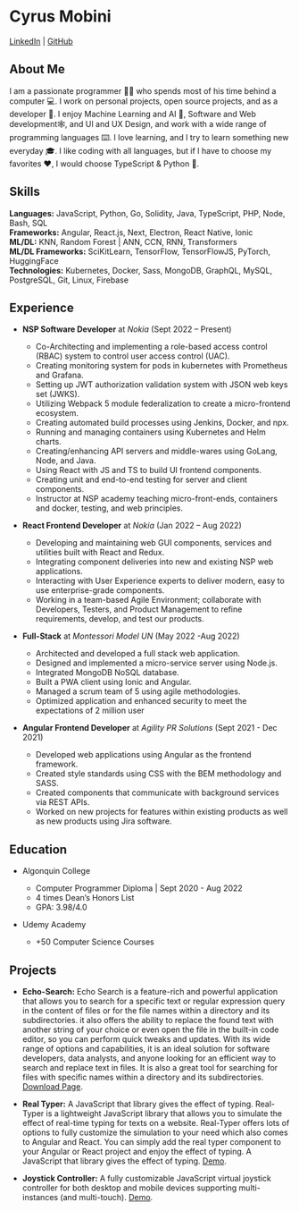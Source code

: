 # Cyrus Mobini

<a target="_blank" href="https://www.linkedin.com/in/cyrusmobini">LinkedIn</a> |
<a target="_blank" href="https://github.com/cyrus2281">GitHub</a>

## About Me
I am a passionate programmer 👨‍💻 who spends most of his time behind a computer 💻.
I work on personal projects, open source projects, and as a developer 💼.
I enjoy Machine Learning and AI 🤖, Software and Web development🕸️, and UI and UX Design, and work with a wide range of programming languages ⌨️. I love learning, and I try to learn something new everyday 🎓. I like coding with all languages, but if I have to choose my favorites ❤️, I would choose TypeScript & Python 🐍.

## Skills

**Languages:** JavaScript, Python, Go, Solidity, Java, TypeScript, PHP, Node, Bash, SQL <br>
**Frameworks:** Angular, React.js, Next, Electron, React Native, Ionic <br>
**ML/DL:** KNN, Random Forest | ANN, CCN, RNN, Transformers <br>
**ML/DL Frameworks:** SciKitLearn, TensorFlow, TensorFlowJS, PyTorch, HuggingFace <br>
**Technologies:** Kubernetes, Docker, Sass, MongoDB, GraphQL, MySQL, PostgreSQL, Git, Linux, Firebase

## Experience

* **NSP Software Developer** at *Nokia* (Sept 2022 – Present)
    * Co-Architecting and implementing a role-based access control (RBAC) system to control user access control (UAC).
    * Creating monitoring system for pods in kubernetes with Prometheus and Grafana.
    * Setting up JWT authorization validation system with JSON web keys set (JWKS).
    * Utilizing Webpack 5 module federalization to create a micro-frontend ecosystem.
    * Creating automated build processes using Jenkins, Docker, and npx.
    * Running and managing containers using Kubernetes and Helm charts.
    * Creating/enhancing API servers and middle-wares using GoLang, Node, and Java. 
    * Using React with JS and TS to build UI frontend components.
    * Creating unit and end-to-end testing for server and client components.
    * Instructor at NSP academy teaching micro-front-ends, containers and docker, testing, and web principles.

* **React Frontend Developer** at *Nokia* (Jan 2022 – Aug 2022)
    * Developing and maintaining web GUI components, services and utilities built with React and Redux.
    * Integrating component deliveries into new and existing NSP web applications.
    * Interacting with User Experience experts to deliver modern, easy to use enterprise-grade components.
    * Working in a team-based Agile Environment; collaborate with Developers, Testers, and Product Management to refine requirements, develop, and test our products.

* **Full-Stack** at *Montessori Model UN* (May 2022 -Aug 2022) 
    *  Architected and developed a full stack web application.
    *  Designed and implemented a micro-service server using Node.js.
    *  Integrated MongoDB NoSQL database.
    *  Built a PWA client using Ionic and Angular.
    *  Managed a scrum team of 5 using agile methodologies.
    *  Optimized application and enhanced security to meet the expectations of 2 million user

* **Angular Frontend Developer** at *Agility PR Solutions*  (Sept 2021 - Dec 2021)
    * Developed web applications using Angular as the frontend framework.
    * Created style standards using CSS with the BEM methodology and SASS.
    * Created components that communicate with background services via REST APIs.
    * Worked on new projects for features within existing products as well as new products using Jira software.

## Education
- Algonquin College 
    - Computer Programmer Diploma | Sept 2020 - Aug 2022
    - 4 times Dean’s Honors List
    - GPA: 3.98/4.0

- Udemy Academy
    - +50 Computer Science Courses

## Projects
* **Echo-Search:** Echo Search is a feature-rich and powerful application that allows you to search for a specific text or regular expression query in the content of files or for the file names within a directory and its subdirectories. it also offers the ability to replace the found text with another string of your choice or even open the file in the built-in code editor, so you can perform quick tweaks and updates. With its wide range of options and capabilities, it is an ideal solution for software developers, data analysts, and anyone looking for an efficient way to search and replace text in files. It is also a great tool for searching for files with specific names within a directory and its subdirectories. 
<a target="_blank" href="https://github.com/cyrus2281/Echo-Search/releases">Download Page</a>.

* **Real Typer:** A JavaScript that library gives the effect of typing. Real-Typer is a lightweight JavaScript library that allows you to simulate the effect of real-time typing for texts on a website. Real-Typer offers lots of options to fully customize the simulation to your need which also comes to Angular and React. You can simply add the real typer component to your Angular or React project and enjoy the effect of typing. A JavaScript that library gives the effect of typing. 
<a target="_blank" href="https://real-typer.netlify.app">Demo</a>.

* **Joystick Controller:** A fully customizable JavaScript virtual joystick controller for both desktop and mobile devices supporting multi-instances (and multi-touch). 
<a target="_blank" href="https://joystick-controller.netlify.app">Demo</a>.

